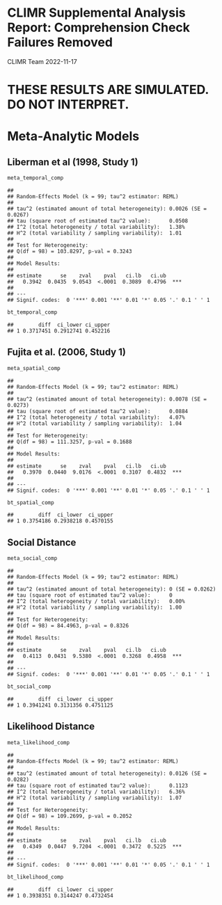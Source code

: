 CLIMR Supplemental Analysis Report: Comprehension Check Failures Removed
================
CLIMR Team
2022-11-17

# **THESE RESULTS ARE SIMULATED. DO NOT INTERPRET.**

# Meta-Analytic Models

## Liberman et al (1998, Study 1)

``` r
meta_temporal_comp
```

    ## 
    ## Random-Effects Model (k = 99; tau^2 estimator: REML)
    ## 
    ## tau^2 (estimated amount of total heterogeneity): 0.0026 (SE = 0.0267)
    ## tau (square root of estimated tau^2 value):      0.0508
    ## I^2 (total heterogeneity / total variability):   1.38%
    ## H^2 (total variability / sampling variability):  1.01
    ## 
    ## Test for Heterogeneity:
    ## Q(df = 98) = 103.8297, p-val = 0.3243
    ## 
    ## Model Results:
    ## 
    ## estimate      se    zval    pval   ci.lb   ci.ub     ​ 
    ##   0.3942  0.0435  9.0543  <.0001  0.3089  0.4796  *** 
    ## 
    ## ---
    ## Signif. codes:  0 '***' 0.001 '**' 0.01 '*' 0.05 '.' 0.1 ' ' 1

``` r
bt_temporal_comp
```

    ##        diff  ci_lower ci_upper
    ## 1 0.3717451 0.2912741 0.452216

## Fujita et al. (2006, Study 1)

``` r
meta_spatial_comp
```

    ## 
    ## Random-Effects Model (k = 99; tau^2 estimator: REML)
    ## 
    ## tau^2 (estimated amount of total heterogeneity): 0.0078 (SE = 0.0273)
    ## tau (square root of estimated tau^2 value):      0.0884
    ## I^2 (total heterogeneity / total variability):   4.07%
    ## H^2 (total variability / sampling variability):  1.04
    ## 
    ## Test for Heterogeneity:
    ## Q(df = 98) = 111.3257, p-val = 0.1688
    ## 
    ## Model Results:
    ## 
    ## estimate      se    zval    pval   ci.lb   ci.ub     ​ 
    ##   0.3970  0.0440  9.0176  <.0001  0.3107  0.4832  *** 
    ## 
    ## ---
    ## Signif. codes:  0 '***' 0.001 '**' 0.01 '*' 0.05 '.' 0.1 ' ' 1

``` r
bt_spatial_comp
```

    ##        diff  ci_lower  ci_upper
    ## 1 0.3754186 0.2938218 0.4570155

## Social Distance

``` r
meta_social_comp
```

    ## 
    ## Random-Effects Model (k = 99; tau^2 estimator: REML)
    ## 
    ## tau^2 (estimated amount of total heterogeneity): 0 (SE = 0.0262)
    ## tau (square root of estimated tau^2 value):      0
    ## I^2 (total heterogeneity / total variability):   0.00%
    ## H^2 (total variability / sampling variability):  1.00
    ## 
    ## Test for Heterogeneity:
    ## Q(df = 98) = 84.4963, p-val = 0.8326
    ## 
    ## Model Results:
    ## 
    ## estimate      se    zval    pval   ci.lb   ci.ub     ​ 
    ##   0.4113  0.0431  9.5380  <.0001  0.3268  0.4958  *** 
    ## 
    ## ---
    ## Signif. codes:  0 '***' 0.001 '**' 0.01 '*' 0.05 '.' 0.1 ' ' 1

``` r
bt_social_comp
```

    ##        diff  ci_lower  ci_upper
    ## 1 0.3941241 0.3131356 0.4751125

## Likelihood Distance

``` r
meta_likelihood_comp
```

    ## 
    ## Random-Effects Model (k = 99; tau^2 estimator: REML)
    ## 
    ## tau^2 (estimated amount of total heterogeneity): 0.0126 (SE = 0.0282)
    ## tau (square root of estimated tau^2 value):      0.1123
    ## I^2 (total heterogeneity / total variability):   6.36%
    ## H^2 (total variability / sampling variability):  1.07
    ## 
    ## Test for Heterogeneity:
    ## Q(df = 98) = 109.2699, p-val = 0.2052
    ## 
    ## Model Results:
    ## 
    ## estimate      se    zval    pval   ci.lb   ci.ub     ​ 
    ##   0.4349  0.0447  9.7204  <.0001  0.3472  0.5225  *** 
    ## 
    ## ---
    ## Signif. codes:  0 '***' 0.001 '**' 0.01 '*' 0.05 '.' 0.1 ' ' 1

``` r
bt_likelihood_comp
```

    ##        diff  ci_lower  ci_upper
    ## 1 0.3938351 0.3144247 0.4732454
